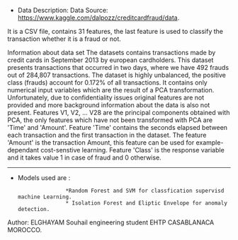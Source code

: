 * Data Description:
Data Source: https://www.kaggle.com/dalpozz/creditcardfraud/data.

It is a CSV file, contains 31 features, the last feature is used to classify the transaction whether it is a fraud or not.

Information about data set
The datasets contains transactions made by credit cards in September 2013 by european cardholders. This dataset presents transactions that occurred in two days, where we have 492 frauds out of 284,807 transactions. The dataset is highly unbalanced, the positive class (frauds) account for 0.172% of all transactions.
It contains only numerical input variables which are the result of a PCA transformation. Unfortunately, due to confidentiality issues original features are not provided and more background information about the data is also not present. Features V1, V2, ... V28 are the principal components obtained with PCA, the only features which have not been transformed with PCA are 'Time' and 'Amount'. Feature 'Time' contains the seconds elapsed between each transaction and the first transaction in the dataset. The feature 'Amount' is the transaction Amount, this feature can be used for example-dependant cost-senstive learning. Feature 'Class' is the response variable and it takes value 1 in case of fraud and 0 otherwise.
****************************************************************************************************

* Models used are : 

                     *Random Forest and SVM for classfication supervisd machine Learning.
                     * Isolation Forest and Eliptic Envelope for anomaly detection.





Author: ELGHAYAM Souhail engineering student  EHTP CASABLANACA MOROCCO.                  
                     
